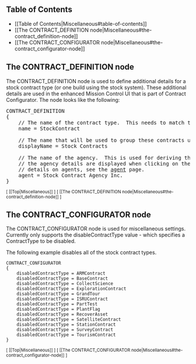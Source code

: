 ## Table of Contents

* [[Table of Contents|Miscellaneous#table-of-contents]]
* [[The CONTRACT_DEFINITION node|Miscellaneous#the-contract_definition-node]]
* [[The CONTRACT_CONFIGURATOR node|Miscellaneous#the-contract_configurator-node]]

## The CONTRACT_DEFINITION node

The CONTRACT_DEFINITION node is used to define additional details for a stock contract type (or one build using the stock system).  These additional details are used in the enhanced Mission Control UI that is part of Contract Configurator.  The node looks like the following:

<pre>
CONTRACT_DEFINITION
{
    // The name of the contract type.  This needs to match the name of the class exactly.
    name = StockContract
  
    // The name that will be used to group these contracts under in Mission Control.
    displayName = Stock Contracts
  
    // The name of the agency.  This is used for deriving the image to display.  As well,
    // the agency details are displayed when clicking on the group line.  For more
    // details on agents, see the <a href="wiki/How-To#creating-an-agency">agent</a> page.
    agent = Stock Contract Agency Inc.
}
</pre>

<sub>[ [[Top|Miscellaneous]] ] [ [[The CONTRACT_DEFINITION node|Miscellaneous#the-contract_definition-node]] ]</sub>

## The CONTRACT_CONFIGURATOR node

The CONTRACT_CONFIGURATOR node is used for miscellaneous settings.  Currently only supports the disableContractType value - which specifies a ContractType to be disabled.

The following example disables all of the stock contract types.

    CONTRACT_CONFIGURATOR
    {
        disabledContractType = ARMContract
        disabledContractType = BaseContract
        disabledContractType = CollectScience
        disabledContractType = ExplorationContract
        disabledContractType = GrandTour
        disabledContractType = ISRUContract
        disabledContractType = PartTest
        disabledContractType = PlantFlag
        disabledContractType = RecoverAsset
        disabledContractType = SatelliteContract
        disabledContractType = StationContract
        disabledContractType = SurveyContract
        disabledContractType = TourismContract
    }

<sub>[ [[Top|Miscellaneous]] ] [ [[The CONTRACT_CONFIGURATOR node|Miscellaneous#the-contract_configurator-node]] ]</sub>

